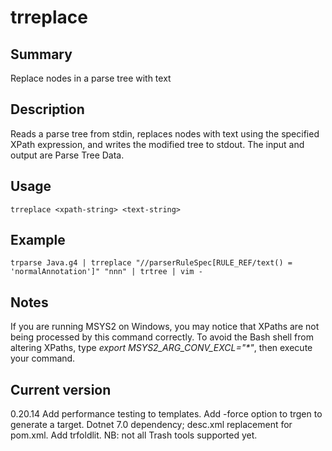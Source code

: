 # trreplace

## Summary

Replace nodes in a parse tree with text

## Description

Reads a parse tree from stdin, replaces nodes with text using
the specified XPath expression, and writes the modified tree
to stdout. The input and output are Parse Tree Data.

## Usage

    trreplace <xpath-string> <text-string>

## Example

    trparse Java.g4 | trreplace "//parserRuleSpec[RULE_REF/text() = 'normalAnnotation']" "nnn" | trtree | vim -

## Notes

If you are running MSYS2 on Windows, you may notice that XPaths are not being
processed by this command correctly. To avoid the Bash shell from altering
XPaths, type _export MSYS2_ARG_CONV_EXCL="*"_, then execute your command.

## Current version

0.20.14 Add performance testing to templates. Add -force option to trgen to generate a target. Dotnet 7.0 dependency; desc.xml replacement for pom.xml. Add trfoldlit. NB: not all Trash tools supported yet.
